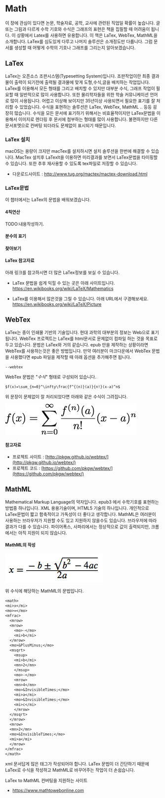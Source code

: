 
# Math
이 장에 관심이 있다면 논문, 학술자료, 공학, 교사에 관련된 직업일 확률이 높습니다.
글 또는 그림과 다르게 수학 기호와 수식은 그래프의 표현은 책을 집필할 때 어려움이 됩니다. 이 상황에서 Latex를 사용하면 유용합니다.
이 책은 LaTex, WebTex, MathML을 소개합니다. LaTex를 심도있게 다루고 나머지 솔루션은 소개정도만 다룹니다.
그럼 문서를 생성할 때 어떻게 수학의 기호나 그래프를 그리는지 알아보겠습니다.

## LaTex
LaTex는 오픈소스 조판시스템(Typesetting System)입니다.
조판작업이란 최종 결과물이 출력이 되기전에 출력될 결과물에 맞게 도형,수식,글을 배치하는 작업입니다.
LaTex를 이용해서 모든 형태를 그리고 배치할 수 있지만 대부분 수식, 그래프 작업이 필요할 때 일반적으로 많이 사용합니다.
또한 물리학자들을 위한 학술 커뮤니케이션 언어로 많이 사용됩니다. 어렵고 이상해 보이지만 35년이상 사용되면서 필요한 표기를 잘 처리할 수 있었습니다.
수식을 표현하는 솔루션은 LaTex, WebTex, MathML .. 등등 굉장히 많습니다.
수식을 모든 문서에 표기하기 위해서는 비효율적이지만 LaTex문법을 이용해서 이미지로 렌더링 후 문서에 첨부하는 형태를 많이 사용합니다.
불편하지만 다른 문서포멧으로 컨버팅 되더라도 문제없이 표시되기 때문입니다.

### LaTex 설치
macOS는 용량이 크지만 macTex를 설치하시면 설치 솔루션을 한번에 해결할 수 있습니다.
MacTex 설치후 LaTexIt을 이용하면 미리결과를 보면서 LaTex문법을 타이핑할 수 있습니다.
또한 추후 재사용할 수 있도록 tex파일로 저장할 수 있습니다.

- 다운로드사이트 : http://www.tug.org/mactex/mactex-download.html

### LaTex문법
이 챕터에서는 LaTex의 문법을 배워보겠습니다.

#### 4칙연산
TODO:내용작성하기.

#### 분수의 표기

#### 찾아보기

#### LaTex 참고자료
아래 링크를 참고하시면 더 많은 LaTex정보를 보실 수 있습니다.

- LaTex 문법을 쉽게 익힐 수 있는 곳은 아래 사이트입니다.
	https://en.wikibooks.org/wiki/LaTeX/Mathematics

- LaTex를 이용해서 많은것을 그릴 수 있습니다. 아래 URL에서 구경해보세요.
	https://en.wikibooks.org/wiki/LaTeX/Picture


## WebTex
LaTex는 종이 인쇄물 기반의 기술입니다. 현대 과학의 대부분의 정보는 Web으로 표기됩니다.
WebTex 프로젝트는 LaTex를 html문서로 문제없이 컴파일 하는 것을 목표로 두고 있습니다.
문법은 LaTex와 거의 같습니다. epub 만을 제작하는 상황이라면 WebTex를 사용하는것은 좋은 방법입니다.
만약 여러분이 마크다운에서 WebTex 문법을 사용했다면 epub 파일을 제작할 때 아래 옵션을 추가해주면 됩니다.

	--webtex

WebTex 문법은 "$수식$" 형태로 구성되어 있습니다.

    $f(x)=\sum_{n=0}^\infty\frac{f^{(n)}(a)}{n!}(x-a)^n$

위 문장이 문제없이 잘 처리되었다면 아래와 같은 수식이 그려집니다.

![latex_example](figures/latex_example.png?raw=true)

#### 참고자료
- 프로젝트 사이트 : [http://pkgw.github.io/webtex/](http://pkgw.github.io/webtex/)
- 프로젝트 코드 : [https://github.com/pkgw/webtex/](https://github.com/pkgw/webtex/)

## MathML
Mathematical Markup Language의 약자입니다.
epub3 에서 수학기호를 표현하는 방법중 하나입니다.
XML 용용기술이며, HTML5 기술의 하나입니다.
개인적으로 LaTex문법이 짧고 함축적이고 가독성이 더 좋다고 생각합니다.
MathML은 여러분이 사용하는 브라우저가 지원할 수도 있고 지원하지 않을수도 있습니다.
브라우저에 따라 결과가 다를 수 있습니다.
파이어폭스, 사파리에서는 정상적으로 값이 출력되지만, 크롬에서는 아직 지원이 되지 않습니다.


#### MathML의 작성

![mathml_example](figures/mathml_example.png?raw=true)

위 수식에 해당하는 MathML의 문법입니다.

    <math>
    <mi>x</mi>
    <mo>=</mo>
    <mfrac>
      <mrow>
      <mrow>
        <mo>-</mo>
        <mi>b</mi>
      </mrow>
      <mo>&PlusMinus;</mo>
      <msqrt>
        <msup>
        <mi>b</mi>
        <mn>2</mn>
        </msup>
        <mo>-</mo>
        <mrow>
        <mn>4</mn>
        <mo>&InvisibleTimes;</mo>
        <mi>a</mi>
        <mo>&InvisibleTimes;</mo>
        <mi>c</mi>
        </mrow>
      </msqrt>
      </mrow>
      <mrow>
      <mn>2</mn>
      <mo>&InvisibleTimes;</mo>
      <mi>a</mi>
      </mrow>
    </mfrac>
    </math>

xml 문서답게 많은 태그가 작성되어야 합니다.
LaTex 문법이 더 간단하기 때문에 LaTex로 수식을 작성하고 MathML로 바꾸어주는 작업이 더 손쉽습니다.

LaTex to MathML 컨버팅을 지원하는 사이트
- https://www.mathtowebonline.com


